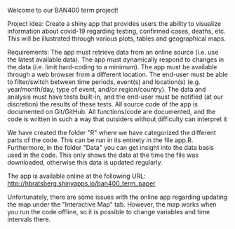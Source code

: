 Welcome to our BAN400 term project!

Project idea:
Create a shiny app that provides users the ability to visualize information about covid-19 regarding testing, confirmed cases, deaths, etc. This will be illustrated through various plots, tables and geographical maps.

Requirements:
The app must retrieve data from an online source (i.e. use the latest available data).
The app must dynamically respond to changes in the data (i.e. limit hard-coding to a minimum).
The app must be available through a web browser from a different location.
The end-user must be able to filter/switch between time periods, event(s) and location(s) (e.g. year/month/day, type of event, and/or region/country).
The data and analysis must have tests built-in, and the end-user must be notified (at our discretion) the results of these tests.
All source code of the app is documented on Git/GitHub.
All functions/code are documented, and the code is written in such a way that outsiders without difficulty can interpret it

We have created the folder "R" where we have categorized the different parts of the code. This can be run in its entirety in the file app.R. Furthermore, in the folder "Data" you can get insight into the data basis used in the code. This only shows the data at the time the file was downloaded, otherwise this data is updated regularly.

The app is available online at the following URL: http://hbratsberg.shinyapps.io/ban400_term_paper

Unfortunately, there are some issues with the online app regarding updating the map under the "Interactive Map" tab. However, the map works when you run the code offline, so it is possible to change variables and time intervals there.
